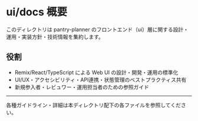 # ui/docs 概要

このディレクトリは pantry-planner のフロントエンド（ui）層に関する設計・運用・実装方針・技術情報を集約します。

## 役割

- Remix/React/TypeScript による Web UI の設計・開発・運用の標準化
- UI/UX・アクセシビリティ・API連携・状態管理のベストプラクティス共有
- 新規参入者・レビュワー・運用担当者のための参照ガイド

---

各種ガイドライン・詳細は本ディレクトリ配下の各ファイルを参照してください。
